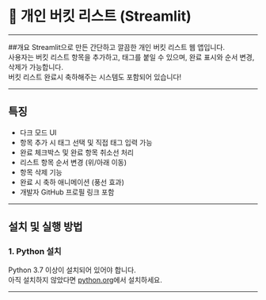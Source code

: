 # 🎯 개인 버킷 리스트 (Streamlit)
---

##개요
Streamlit으로 만든 간단하고 깔끔한 개인 버킷 리스트 웹 앱입니다.  
사용자는 버킷 리스트 항목을 추가하고, 태그를 붙일 수 있으며, 완료 표시와 순서 변경, 삭제가 가능합니다.  
버킷 리스트 완료시 축하해주는 시스템도 포함되어 있습니다!

---

## 특징

- 다크 모드 UI
- 항목 추가 시 태그 선택 및 직접 태그 입력 가능
- 완료 체크박스 및 완료 항목 취소선 처리
- 리스트 항목 순서 변경 (위/아래 이동)
- 항목 삭제 기능
- 완료 시 축하 애니메이션 (풍선 효과)
- 개발자 GitHub 프로필 링크 포함

---

## 설치 및 실행 방법

### 1. Python 설치

Python 3.7 이상이 설치되어 있어야 합니다.  
아직 설치하지 않았다면 [python.org](https://www.python.org/downloads/)에서 설치하세요.

---




